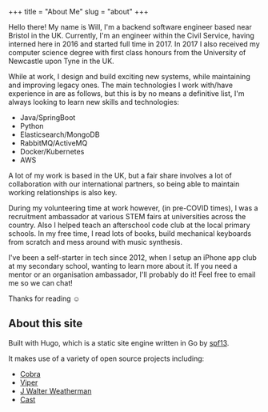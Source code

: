 +++ 
title = "About Me" 
slug = "about" 
+++

Hello there! My name is Will, I'm a backend software engineer based near Bristol in the UK. Currently, I'm an engineer within the Civil Service, having interned here in 2016 and started full time in 2017. In 2017 I also received my computer science degree with first class honours from the University of Newcastle upon Tyne in the UK.

While at work, I design and build exciting new systems, while maintaining and improving legacy ones. The main technologies I work with/have experience in are as follows, but this is by no means a definitive list, I'm always looking to learn new skills and technologies:

- Java/SpringBoot
- Python
- Elasticsearch/MongoDB
- RabbitMQ/ActiveMQ
- Docker/Kubernetes
- AWS

A lot of my work is based in the UK, but a fair share involves a lot of collaboration with our international partners, so being able to maintain working relationships is also key.

During my volunteering time at work however, (in pre-COVID times), I was a recruitment ambassador at various STEM fairs at universities across the country. Also I helped teach an afterschool code club at the local primary schools. In my free time, I read lots of books, build mechanical keyboards from scratch and mess around with music synthesis.

I've been a self-starter in tech since 2012, when I setup an iPhone app club at my secondary school, wanting to learn more about it. If you need a mentor or an organisation ambassador, I'll probably do it! Feel free to email me so we can chat!

Thanks for reading ☺️

About this site
------

Built with Hugo, which is a static site engine written in Go by [spf13](http://spf13.com/ "spf13's homapage").

It makes use of a variety of open source projects including:

- [Cobra](https://github.com/spf13/cobra "Cobra")
- [Viper](https://github.com/spf13/viper "Viper")
- [J Walter Weatherman](https://github.com/spf13/jWalterWeatherman "J Walter Weatherman")
- [Cast](https://github.com/spf13/cast "Cast")